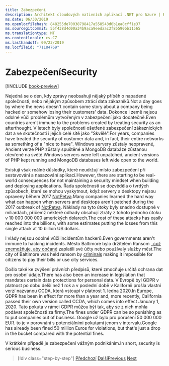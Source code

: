 ```yaml
---
title: Zabezpečení
description: Architekt cloudových nativních aplikací .NET pro Azure | Bezpečnost
ms.date: 06/30/2019
ms.openlocfilehash: 848255de70038798417a558543d0b1ea8cff1e37
ms.sourcegitcommit: 55f438d4d00a34b9aca9eedaac3f85590bb11565
ms.translationtype: MT
ms.contentlocale: cs-CZ
ms.lasthandoff: 09/23/2019
ms.locfileid: "71184769"
---
```

# <a name="security"></a><span data-ttu-id="e0610-103">Zabezpečení</span><span class="sxs-lookup"><span data-stu-id="e0610-103">Security</span></span>

[!INCLUDE [book-preview](../../../includes/book-preview.md)]

<span data-ttu-id="e0610-104">Nejedná se o den, kdy zprávy neobsahují nějaký příběh o napadené společnosti, nebo nějakým způsobem ztrácí data zákazníků.</span><span class="sxs-lookup"><span data-stu-id="e0610-104">Not a day goes by where the news doesn't contain some story about a company being hacked or somehow losing their customers' data.</span></span> <span data-ttu-id="e0610-105">Dokonce i země nejsou odolné vůči problémům vytvořeným v zabezpečení jako dodatečně.</span><span class="sxs-lookup"><span data-stu-id="e0610-105">Even countries aren't immune to the problems created by treating security as an afterthought.</span></span> <span data-ttu-id="e0610-106">V letech byly společnosti ošetřené zabezpečení zákaznických dat a ve skutečnosti i jejich celé sítě jako "Skvělé".</span><span class="sxs-lookup"><span data-stu-id="e0610-106">For years, companies have treated the security of customer data and, in fact, their entire networks as something of a "nice to have".</span></span> <span data-ttu-id="e0610-107">Windows servery zůstaly neopravené, Ancient verze PHP zůstaly spuštěné a MongoDB databáze zůstanou otevřené na světě.</span><span class="sxs-lookup"><span data-stu-id="e0610-107">Windows servers were left unpatched, ancient versions of PHP kept running and MongoDB databases left wide open to the world.</span></span>

<span data-ttu-id="e0610-108">Existují však reálné důsledky, které neudržují místo zabezpečení při sestavování a nasazování aplikací.</span><span class="sxs-lookup"><span data-stu-id="e0610-108">However, there are starting to be real-world consequences for not maintaining a security mindset when building and deploying applications.</span></span> <span data-ttu-id="e0610-109">Řada společností se dozvěděla o tvrdých způsobech, které se mohou vyskytnout, když servery a desktopy nejsou opraveny během 2017 [NotPetya](https://www.wired.com/story/notpetya-cyberattack-ukraine-russia-code-crashed-the-world/).</span><span class="sxs-lookup"><span data-stu-id="e0610-109">Many companies learned the hard way what can happen when servers and desktops aren't patched during the 2017 outbreak of [NotPetya](https://www.wired.com/story/notpetya-cyberattack-ukraine-russia-code-crashed-the-world/).</span></span> <span data-ttu-id="e0610-110">Náklady na tyto útoky byly snadno dostupné v miliardách, přičemž některé odhady obsahují ztráty z tohoto jednoho útoku v 10 000 000 000 amerických dolarech.</span><span class="sxs-lookup"><span data-stu-id="e0610-110">The cost of these attacks has easily reached into the billions, with some estimates putting the losses from this single attack at 10 billion US dollars.</span></span>

<span data-ttu-id="e0610-111">I vlády nejsou odolné vůči incidentům hackerů.</span><span class="sxs-lookup"><span data-stu-id="e0610-111">Even governments aren't immune to hacking incidents.</span></span> <span data-ttu-id="e0610-112">Město Baltimore bylo držitelem Ransom [, což znemožňuje, aby občané](https://www.vox.com/recode/2019/5/21/18634505/baltimore-ransom-robbinhood-mayor-jack-young-hackers) zaplatili své účty nebo používaly služby měst.</span><span class="sxs-lookup"><span data-stu-id="e0610-112">The city of Baltimore was held ransom by [criminals](https://www.vox.com/recode/2019/5/21/18634505/baltimore-ransom-robbinhood-mayor-jack-young-hackers) making it impossible for citizens to pay their bills or use city services.</span></span>

<span data-ttu-id="e0610-113">Došlo také ke zvýšení právních předpisů, které zmocňuje určitá ochrana dat pro osobní údaje.</span><span class="sxs-lookup"><span data-stu-id="e0610-113">There has also been an increase in legislation that mandates certain data protections for personal data.</span></span> <span data-ttu-id="e0610-114">V Evropě byl GDPR v platnost po dobu delší než 1 rok a v poslední době v Kalifornii prošla vlastní verzí nazvanou CCDA, která vstoupí v platnost 1. ledna 2020.</span><span class="sxs-lookup"><span data-stu-id="e0610-114">In Europe, GDPR has been in effect for more than a year and, more recently, California passed their own version called CCDA, which comes into effect January 1, 2020.</span></span> <span data-ttu-id="e0610-115">Tato pokuta v rámci GDPR můžou být tak, aby se z nich mohla podávat společnosti za firmy.</span><span class="sxs-lookup"><span data-stu-id="e0610-115">The fines under GDPR can be so punishing as to put companies out of business.</span></span> <span data-ttu-id="e0610-116">Google už bylo pro porušení 50 000 000 EUR. to je v porovnání s potenciálními pokutami jenom v intervalu.</span><span class="sxs-lookup"><span data-stu-id="e0610-116">Google has already been fined 50 million Euros for violations, but that's just a drop in the bucket compared with the potential fines.</span></span>

<span data-ttu-id="e0610-117">V krátkém případě je zabezpečení vážným podnikáním.</span><span class="sxs-lookup"><span data-stu-id="e0610-117">In short, security is serious business.</span></span>

>[!div class="step-by-step"]
><span data-ttu-id="e0610-118">[Předchozí](identity-server.md)
>[Další](azure-security.md)</span><span class="sxs-lookup"><span data-stu-id="e0610-118">[Previous](identity-server.md)
[Next](azure-security.md)</span></span>
